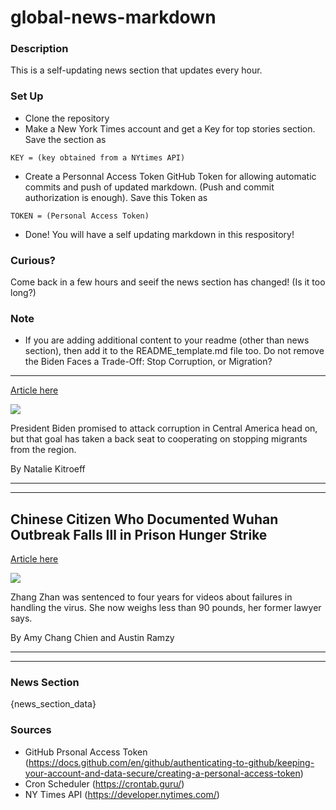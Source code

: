 # global-news-markdown

### Description 
This is a self-updating news section that updates every hour.

### Set Up 
* Clone the repository
* Make a New York Times account and get a Key for top stories section. Save the section as 
 ```
 KEY = (key obtained from a NYtimes API)
 ```
*  Create a Personnal Access Token GitHub Token for allowing automatic commits and push of updated markdown. (Push and commit authorization is enough). Save this Token as 
```
TOKEN = (Personal Access Token)
```
* Done! You will have a self updating markdown in this respository!

### Curious?
Come back in a few hours and seeif the news section has changed! (Is it too long?)

### Note
* If you are adding additional content to your readme (other than news section), then add it to the README_template.md file too. Do not remove the Biden Faces a Trade-Off: Stop Corruption, or Migration?
-------------------------------------------------------

[Article here](https://www.nytimes.com/2021/08/24/world/americas/guatemala-corruption-migrants.html)

[![](https://static01.nyt.com/images/2021/08/23/world/00guatemala1/00guatemala1-superJumbo.jpg)](https://www.nytimes.com/2021/08/24/world/americas/guatemala-corruption-migrants.html)

President Biden promised to attack corruption in Central America head on, but that goal has taken a back seat to cooperating on stopping migrants from the region.

By Natalie Kitroeff

* * *

* * *

Chinese Citizen Who Documented Wuhan Outbreak Falls Ill in Prison Hunger Strike
-------------------------------------------------------------------------------

[Article here](https://www.nytimes.com/2021/08/25/world/asia/china-zhang-zhan-hunger-strike.html)

[![](https://static01.nyt.com/images/2021/08/24/world/00china-hungerstrike-1sub/merlin_193361349_7ce6ed6b-7f67-4824-bcd3-23b3a283783d-superJumbo.jpg)](https://www.nytimes.com/2021/08/25/world/asia/china-zhang-zhan-hunger-strike.html)

Zhang Zhan was sentenced to four years for videos about failures in handling the virus. She now weighs less than 90 pounds, her former lawyer says.

By Amy Chang Chien and Austin Ramzy

* * *

* * *

### News Section 
{news_section_data}


### Sources 
* GitHub Prsonal Access Token (https://docs.github.com/en/github/authenticating-to-github/keeping-your-account-and-data-secure/creating-a-personal-access-token)
* Cron Scheduler (https://crontab.guru/)
* NY Times API (https://developer.nytimes.com/)
